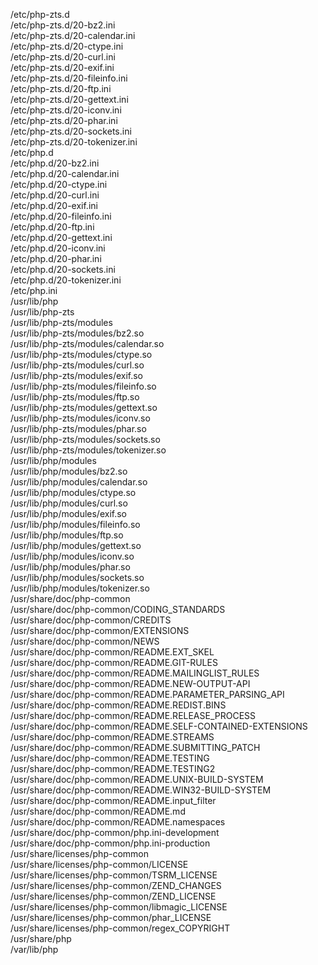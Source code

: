 /etc/php-zts.d  
/etc/php-zts.d/20-bz2.ini  
/etc/php-zts.d/20-calendar.ini  
/etc/php-zts.d/20-ctype.ini  
/etc/php-zts.d/20-curl.ini  
/etc/php-zts.d/20-exif.ini  
/etc/php-zts.d/20-fileinfo.ini  
/etc/php-zts.d/20-ftp.ini  
/etc/php-zts.d/20-gettext.ini  
/etc/php-zts.d/20-iconv.ini  
/etc/php-zts.d/20-phar.ini  
/etc/php-zts.d/20-sockets.ini  
/etc/php-zts.d/20-tokenizer.ini  
/etc/php.d  
/etc/php.d/20-bz2.ini  
/etc/php.d/20-calendar.ini  
/etc/php.d/20-ctype.ini  
/etc/php.d/20-curl.ini  
/etc/php.d/20-exif.ini  
/etc/php.d/20-fileinfo.ini  
/etc/php.d/20-ftp.ini  
/etc/php.d/20-gettext.ini  
/etc/php.d/20-iconv.ini  
/etc/php.d/20-phar.ini  
/etc/php.d/20-sockets.ini  
/etc/php.d/20-tokenizer.ini  
/etc/php.ini  
/usr/lib/php  
/usr/lib/php-zts  
/usr/lib/php-zts/modules  
/usr/lib/php-zts/modules/bz2.so  
/usr/lib/php-zts/modules/calendar.so  
/usr/lib/php-zts/modules/ctype.so  
/usr/lib/php-zts/modules/curl.so  
/usr/lib/php-zts/modules/exif.so  
/usr/lib/php-zts/modules/fileinfo.so  
/usr/lib/php-zts/modules/ftp.so  
/usr/lib/php-zts/modules/gettext.so  
/usr/lib/php-zts/modules/iconv.so  
/usr/lib/php-zts/modules/phar.so  
/usr/lib/php-zts/modules/sockets.so  
/usr/lib/php-zts/modules/tokenizer.so  
/usr/lib/php/modules  
/usr/lib/php/modules/bz2.so  
/usr/lib/php/modules/calendar.so  
/usr/lib/php/modules/ctype.so  
/usr/lib/php/modules/curl.so  
/usr/lib/php/modules/exif.so  
/usr/lib/php/modules/fileinfo.so  
/usr/lib/php/modules/ftp.so  
/usr/lib/php/modules/gettext.so  
/usr/lib/php/modules/iconv.so  
/usr/lib/php/modules/phar.so  
/usr/lib/php/modules/sockets.so  
/usr/lib/php/modules/tokenizer.so  
/usr/share/doc/php-common  
/usr/share/doc/php-common/CODING_STANDARDS  
/usr/share/doc/php-common/CREDITS  
/usr/share/doc/php-common/EXTENSIONS  
/usr/share/doc/php-common/NEWS  
/usr/share/doc/php-common/README.EXT_SKEL  
/usr/share/doc/php-common/README.GIT-RULES  
/usr/share/doc/php-common/README.MAILINGLIST_RULES  
/usr/share/doc/php-common/README.NEW-OUTPUT-API  
/usr/share/doc/php-common/README.PARAMETER_PARSING_API  
/usr/share/doc/php-common/README.REDIST.BINS  
/usr/share/doc/php-common/README.RELEASE_PROCESS  
/usr/share/doc/php-common/README.SELF-CONTAINED-EXTENSIONS  
/usr/share/doc/php-common/README.STREAMS  
/usr/share/doc/php-common/README.SUBMITTING_PATCH  
/usr/share/doc/php-common/README.TESTING  
/usr/share/doc/php-common/README.TESTING2  
/usr/share/doc/php-common/README.UNIX-BUILD-SYSTEM  
/usr/share/doc/php-common/README.WIN32-BUILD-SYSTEM  
/usr/share/doc/php-common/README.input_filter  
/usr/share/doc/php-common/README.md  
/usr/share/doc/php-common/README.namespaces  
/usr/share/doc/php-common/php.ini-development  
/usr/share/doc/php-common/php.ini-production  
/usr/share/licenses/php-common  
/usr/share/licenses/php-common/LICENSE  
/usr/share/licenses/php-common/TSRM_LICENSE  
/usr/share/licenses/php-common/ZEND_CHANGES  
/usr/share/licenses/php-common/ZEND_LICENSE  
/usr/share/licenses/php-common/libmagic_LICENSE  
/usr/share/licenses/php-common/phar_LICENSE  
/usr/share/licenses/php-common/regex_COPYRIGHT  
/usr/share/php  
/var/lib/php  
